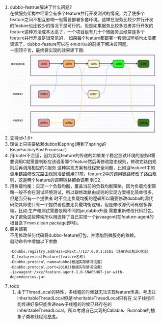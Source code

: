 1. dubbo-featrue解决了什么问题?      
    在微服务架构中经常会有多个feature并行开发测试的情况，为了使多个feature之间不相互影响一般需要部署多套环境。这样在服务比较少并行开发
的feature也比较少的情况下是可行的。但是如果服务比较多或者并行开发的feature这种方法成本太高了，一个项目组有几十个微服务且经常是多个feature并行开发是很常见的，
如果每个feature都部署一套测试环境也太浪费资源了。dubbo-feature可以在`不修改代码`的前提下解决该问题。     
     一图顶千言，最终要实现的效果建下图:     
 ![](z.png)     
1. 支持jdk1.6+
1. 理论上只需要依赖dubbo和spring(用到了spring的BeanFactoryPostProcessor)
1. 用router不合适，因为实现feature的传递的如果某个稳定测试环境的服务B需要调用C就需要判断应该调用哪个feature然后再修改路由规则，修改完路由规则后再调用相应的C服务
这种实现方案有线程安全问题，比如当feature1中的调用链路修改完路由规则准备调用C1前，feature2中的调用链路修改了路由规则，这是两个feature的调用链路都会调用
到C2.
1. 用负载均衡：实现一个负载均衡，覆盖当前的负载均衡策略，因为负载均衡策略一般不会在测试环境测试，所以跟修改路由规则的实现方案相比简单很多。但是当只有一个提供者
时不会走负载均衡的逻辑所以需要修改dubbo的源代码使其即使只有一个提供者也要走负载均衡逻辑，但是修改源代码有很多弊端，比如:生产和测试需要依赖不同的jar,dubbo升级
需要重新修改代码打包。为了避免这些弊端所以用选择了自己实现一个javaagent(在feature-agent的根目录下mvn clean package即可)。
1. 服务部署      
不用修改任何代码将dubbo-feature打包，并添加到微服务的依赖。    
启动命令中增加以下参数       
    ``` 
    -Ddubbo.registry.address=zkExt://127.0.0.1:2181（注册协议和zk地址）
    -D_feature=testFeature(feature名称)
    -Ddubbo.protocol.name=dubbo(根据实际情况设置) 
    -Ddubbo.protocol.port=20102(根据实际情况设置) 
    -javaagent:/xxx/feature-agent-1.0-SNAPSHOT-jar-with-dependencies.jar
    ```
1. todo 
    1. 由于ThreadLocal的特性，多线程的时候就无法实现feature传递。考虑过InheritableThreadLocal但是InheritableThreadLocal只有在
   父子线程间能传递好像只能传递new子线程的时候已经存在的InheritableThreadLocal。所以考虑自己实现的Callable、Runnable的抽象子类和线程池[参考](https://zhuanlan.zhihu.com/p/25243399)。
